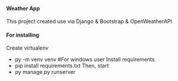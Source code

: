 #### Weather App

This project created use via Django & Bootstrap & OpenWeatherAPI

#### For installing

Create virtualenv

- py -m venv venv #For windows user
  Install requirements
- pip install requirements.txt
  Then, start
- py manage.py runserver

